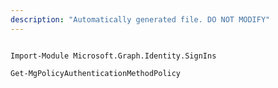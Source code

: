 ```yaml
---
description: "Automatically generated file. DO NOT MODIFY"
---
```


```powershellv2

Import-Module Microsoft.Graph.Identity.SignIns

Get-MgPolicyAuthenticationMethodPolicy

```